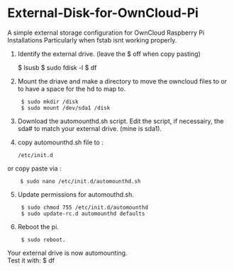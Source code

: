 # External-Disk-for-OwnCloud-Pi
A simple external storage configuration for OwnCloud Raspberry Pi Installations
Particularly when fstab isnt working properly.


1.  Identify the external drive. (leave the $ off when copy pasting)

    $ lsusb
    $ sudo fdisk -l
    $ df

	
2. Mount the driave and make a directory to move the owncloud files to or to have a space for the hd to map to.

		$ sudo mkdir /disk
		$ sudo mount /dev/sda1 /disk	


3. Download the automounthd.sh script. Edit the script, if necessairy, the sda# to match your external drive. (mine is sda1).    


4.  copy automounthd.sh file to :

		/etc/init.d
or
	copy paste via :
	
		$ sudo nano /etc/init.d/automounthd.sh


5. Update permissions for automouthd.sh.

		$ sudo chmod 755 /etc/init.d/automounthd
		$ sudo update-rc.d automounthd defaults

6. Reboot the pi.

		$ sudo reboot.
	
	
Your external drive is now automounting.    
Test it with:
	$ df
